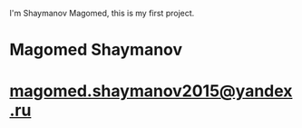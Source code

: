 I'm Shaymanov Magomed, this is my first project.

# Magomed Shaymanov

# magomed.shaymanov2015@yandex.ru

